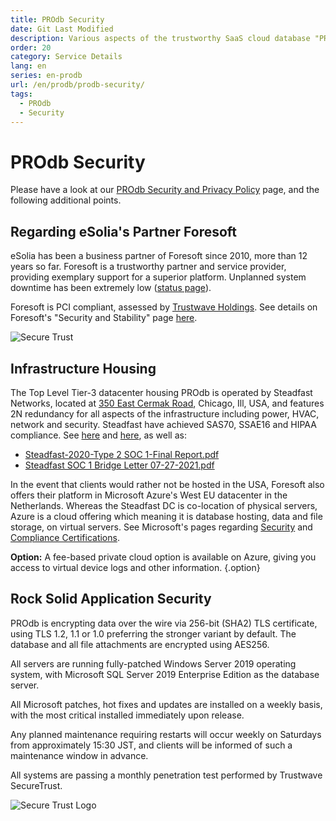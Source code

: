 ```yaml
---
title: PROdb Security
date: Git Last Modified
description: Various aspects of the trustworthy SaaS cloud database "PROdb"
order: 20
category: Service Details
lang: en
series: en-prodb
url: /en/prodb/prodb-security/
tags:
  - PROdb
  - Security
---
```


# PROdb Security

Please have a look at our [PROdb Security and Privacy Policy](https://esolia.com/prodb-security-and-privacy) page, and the following additional points. 

## Regarding eSolia's Partner Foresoft

eSolia has been a business partner of Foresoft since 2010, more than 12 years so far. Foresoft is a trustworthy partner and service provider, providing exemplary support for a superior platform. Unplanned system downtime has been extremely low ([status page](http://status.foresoft.net/1019628)).

Foresoft is PCI compliant, assessed by [Trustwave Holdings](https://www.trustwave.com/en-us/capabilities/by-mandate/pci/). See details on Foresoft's "Security and Stability" page [here](https://teamdesk.crmdesk.com/answer.aspx?aid=11476).

![Secure Trust](/img/secure-trust-validate.png)

## Infrastructure Housing

The Top Level Tier-3 datacenter housing PROdb is operated by Steadfast Networks, located at [350 East Cermak Road](https://www.steadfast.net/managed-hosting/data-center-colocation/350-e-cermak-chicago-data-center), Chicago, Ill, USA, and features 2N redundancy for all aspects of the infrastructure including power, HVAC, network and security. Steadfast have achieved SAS70, SSAE16 and HIPAA compliance. See [here](https://www.steadfast.net/healthcare) and [here](https://teamdesk.crmdesk.com/answer.aspx?aid=11476), as well as: 

* [Steadfast-2020-Type 2 SOC 1-Final Report.pdf](https://teamdesk.crmdesk.com/image.aspx?mode=file&id=16061)
* [Steadfast SOC 1 Bridge Letter 07-27-2021.pdf](https://teamdesk.crmdesk.com/image.aspx?mode=file&id=16179)

In the event that clients would rather not be hosted in the USA, Foresoft also offers their platform in Microsoft Azure's West EU datacenter in the Netherlands. Whereas the Steadfast DC is co-location of physical servers, Azure is a cloud offering which meaning it is database hosting, data and file storage, on virtual servers. See Microsoft's pages regarding [Security](https://azure.microsoft.com/en-us/overview/security/) and [Compliance Certifications](https://azure.microsoft.com/en-us/overview/trusted-cloud/compliance/). 

**Option:** A fee-based private cloud option is available on Azure, giving you access to virtual device logs and other information. {.option}

## Rock Solid Application Security
PROdb is encrypting data over the wire via 256-bit (SHA2) TLS certificate, using TLS 1.2, 1.1 or 1.0 preferring the stronger variant by default. The database and all file attachments are encrypted using AES256. 

All servers are running fully-patched Windows Server 2019 operating system, with Microsoft SQL Server 2019 Enterprise Edition as the database server.

All Microsoft patches, hot fixes and updates are installed on a weekly basis, with the most critical installed immediately upon release. 

Any planned maintenance requiring restarts will occur weekly on Saturdays from approximately 15:30 JST, and clients will be informed of such a maintenance window in advance. 

All systems are passing a monthly penetration test performed by Trustwave SecureTrust. 

![Secure Trust Logo](/img/secure-trust-logo.png)

          
